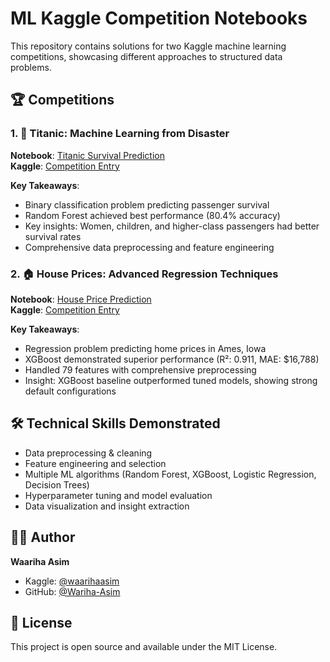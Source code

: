 # ML Kaggle Competition Notebooks

This repository contains solutions for two Kaggle machine learning competitions, showcasing different approaches to structured data problems.

## 🏆 Competitions

### 1. 🚢 Titanic: Machine Learning from Disaster
**Notebook**: [Titanic Survival Prediction](https://github.com/Wariha-Asim/ML-Kaggle-Competition-Notebooks/blob/main/titanic-competition.ipynb)  
**Kaggle**: [Competition Entry](https://www.kaggle.com/code/waarihaasim/ml-titanic-competition-notebook)

**Key Takeaways**:
- Binary classification problem predicting passenger survival
- Random Forest achieved best performance (80.4% accuracy)
- Key insights: Women, children, and higher-class passengers had better survival rates
- Comprehensive data preprocessing and feature engineering

### 2. 🏠 House Prices: Advanced Regression Techniques
**Notebook**: [House Price Prediction](https://github.com/Wariha-Asim/ML-Kaggle-Competition-Notebooks/blob/main/House%20Prices%20-%20Advanced%20Regression%20Techniques/house-prices-advanced-regression-techniques.ipynb)  
**Kaggle**: [Competition Entry](https://www.kaggle.com/code/waarihaasim/house-prices-advanced-regression-notebook)

**Key Takeaways**:
- Regression problem predicting home prices in Ames, Iowa
- XGBoost demonstrated superior performance (R²: 0.911, MAE: $16,788)
- Handled 79 features with comprehensive preprocessing
- Insight: XGBoost baseline outperformed tuned models, showing strong default configurations

## 🛠️ Technical Skills Demonstrated
- Data preprocessing & cleaning
- Feature engineering and selection
- Multiple ML algorithms (Random Forest, XGBoost, Logistic Regression, Decision Trees)
- Hyperparameter tuning and model evaluation
- Data visualization and insight extraction

## 👩‍💻 Author
**Waariha Asim**
- Kaggle: [@waarihaasim](https://www.kaggle.com/waarihaasim)
- GitHub: [@Wariha-Asim](https://github.com/Wariha-Asim)

## 📄 License
This project is open source and available under the MIT License.
